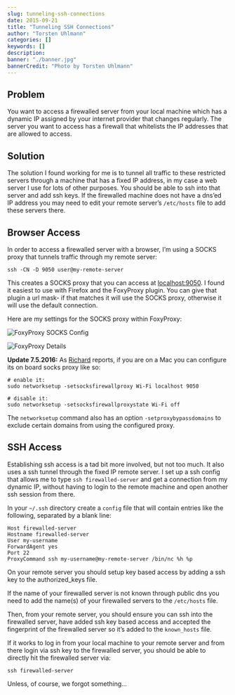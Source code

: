 ```yaml
---
slug: tunneling-ssh-connections
date: 2015-09-21
title: "Tunneling SSH Connections"
author: "Torsten Uhlmann"
categories: []
keywords: []
description:
banner: "./banner.jpg"
bannerCredit: "Photo by Torsten Uhlmann"
---
```


## Problem
You want to access a firewalled server from your local machine which has a dynamic IP assigned by your internet provider that changes regularly. The server you want to access has a firewall that whitelists the IP addresses that are allowed to access.

## Solution
The solution I found working for me is to tunnel all traffic to these restricted servers through a machine that has a fixed IP address, in my case a web server I use for lots of other purposes.
You should be able to ssh into that server and add ssh keys. If the firewalled machine does not have a dns’ed IP address you may need to edit your remote server’s `/etc/hosts` file to add these servers there.

## Browser Access
In order to access a firewalled server with a browser, I’m using a SOCKS proxy that tunnels traffic through my remote server:

```
ssh -CN -D 9050 user@my-remote-server
```

This creates a SOCKS proxy that you can access at [localhost:9050](localhost:9050).
I found it easiest to use with Firefox and the FoxyProxy plugin. You can give that plugin a url mask- if that matches it will use the SOCKS proxy, otherwise it will use the default connection.

Here are my settings for the SOCKS proxy within FoxyProxy:


![FoxyProxy SOCKS Config](/img/posts/2015-09-21/foxyproxy_1.png)

![FoxyProxy Details](/img/posts/2015-09-21/foxyproxy_2.png)

__Update 7.5.2016:__ As [Richard](https://twitter.com/d6y) reports, if you are on a Mac you can configure its on board socks proxy like so:

```
# enable it:
sudo networksetup -setsocksfirewallproxy Wi-Fi localhost 9050
```

```
# disable it:
sudo networksetup -setsocksfirewallproxystate Wi-Fi off
```

The `networksetup` command also has an option `-setproxybypassdomains` to exclude certain domains from using the configured proxy.


## SSH Access
Establishing ssh access is a tad bit more involved, but not too much. It also uses a ssh tunnel through the fixed IP remote server.
I set up a ssh config that allows me to type `ssh firewalled-server` and get a connection from my dynamic IP, without having to login to the remote machine and open another ssh session from there.


In your `~/.ssh` directory create a `config` file that will contain entries like the following, separated by a blank line:

```
Host firewalled-server
Hostname firewalled-server
User my-username
ForwardAgent yes
Port 22
ProxyCommand ssh my-username@my-remote-server /bin/nc %h %p
```

On your remote server you should setup key based access by adding a ssh key to the authorized_keys file.

If the name of your firewalled server is not known through public dns you need to add the name(s) of your firewalled servers to the `/etc/hosts` file.

Then, from your remote server, you should ensure you can ssh into the firewalled server, have added ssh key based access and accepted the fingerprint of the firewalled server so it’s added to the `known_hosts` file.

If it works to log in from your local machine to your remote server and from there login via ssh key to the firewalled server, you should be able to directly hit the firewalled server via:

```
ssh firewalled-server
```

Unless, of course, we forgot something…
